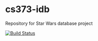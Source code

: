 # cs373-idb
Repository for Star Wars database project

[![Build Status](https://travis-ci.org/dianaruth/cs373-idb.svg?branch=master)](https://travis-ci.org/dianaruth/cs373-idb)

